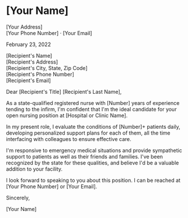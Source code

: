 # [Your Name]

[Your Address]  
[Your Phone Number] · [Your Email]

February 23, 2022

[Recipient's Name]  
[Recipient's Address]  
[Recipient's City, State, Zip Code]  
[Recipient's Phone Number]  
[Recipient's Email]

Dear [Recipient's Title] [Recipient's Last Name],

As a state-qualified registered nurse with [Number] years of experience tending to the infirm, I'm confident that I'm the ideal candidate for your open nursing position at [Hospital or Clinic Name].

In my present role, I evaluate the conditions of [Number]+ patients daily, developing personalized support plans for each of them, all the time interfacing with colleagues to ensure effective care.

I'm responsive to emergency medical situations and provide sympathetic support to patients as well as their friends and families. I've been recognized by the state for these qualities, and believe I'd be a valuable addition to your facility.

I look forward to speaking to you about this position. I can be reached at [Your Phone Number] or [Your Email].

Sincerely,

[Your Name]
